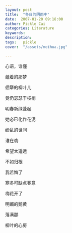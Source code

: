 ```yaml
---
layout: post  
title:  "冬日的阴雨中"
date:  2007-01-20 09:18:00
author: Pickle Cai  
categories: Literature  
keywords: 
description:   
tags:	pickle   
cover:  "/assets/meihua.jpg"  

---
```


心语，谁懂

蕴着的那梦

倔犟的柳叶儿

竟仍瑟瑟于枝梢

明春新绿蓬起

她必已化作花泥 

纷乱的世间 

谁在劝

希望太遥远

不如归根

我若悔了

寒冬可缺点春意

梅花开了

明媚的鹅黄

落满那

柳叶的心房

		    


